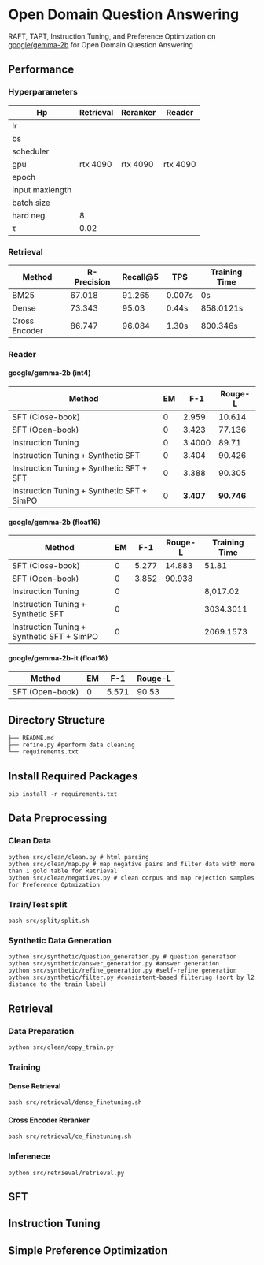 # Open Domain Question Answering
RAFT, TAPT, Instruction Tuning, and Preference Optimization on [google/gemma-2b](https://huggingface.co/google/gemma-2b) for Open Domain Question Answering
## Performance
### Hyperparameters
| Hp | Retrieval | Reranker | Reader | 
| ------------- | ------------- | ------------- | ------------- |
| lr |  |  |  |
| bs |  |  |  |
| scheduler |  |  |  |
| gpu | rtx 4090  | rtx 4090  | rtx 4090  |
| epoch |  |  |  |
| input maxlength |  |  |  |
| batch size |   |  |  |
| hard neg | 8 |  |  |
| τ | 0.02 |  |  |
### Retrieval
| Method | R-Precision | Recall@5 | TPS | Training Time |
| ------------- | ------------- | ------------- | ------------- | ------------- |
| BM25 | 67.018 | 91.265 | 0.007s | 0s |
| Dense |  73.343 | 95.03 | 0.44s | 858.0121s |
| Cross Encoder | 86.747 | 96.084 | 1.30s | 800.346s |

### Reader

#### google/gemma-2b (int4)
| Method | EM | F-1 | Rouge-L |
| ------------- | ------------- | ------------- |------------- |
| SFT (Close-book) | 0  | 2.959  | 10.614 |
| SFT (Open-book) | 0 | 3.423  | 77.136 |
| Instruction Tuning | 0 |  3.4000 | 89.71 | 
| Instruction Tuning + Synthetic SFT | 0  | 3.404  | 90.426 |
| Instruction Tuning + Synthetic SFT + SFT |  0  | 3.388  | 90.305 |
| Instruction Tuning + Synthetic SFT + SimPO  |  0 | **3.407**  | **90.746**| 

#### google/gemma-2b (float16)
| Method | EM | F-1 | Rouge-L | Training Time | 
| ------------- | ------------- | ------------- |------------- | ------------- |
| SFT (Close-book) | 0 | 5.277  | 14.883 | 51.81 |
| SFT (Open-book) | 0 | 3.852  | 90.938 | 
| Instruction Tuning | 0 |   |  | 8,017.02 |
| Instruction Tuning + Synthetic SFT | 0  |   |  | 3034.3011 |
| Instruction Tuning + Synthetic SFT + SimPO  |  0 |   |  | 2069.1573 |

#### google/gemma-2b-it (float16)
| Method | EM | F-1 | Rouge-L |
| ------------- | ------------- | ------------- |------------- |
| SFT (Open-book) | 0 | 5.571  | 90.53 |


## Directory Structure
```
├── README.md
├── refine.py #perform data cleaning
└── requirements.txt
```

## Install Required Packages
```pip install -r requirements.txt```

## Data Preprocessing
### Clean Data
```
python src/clean/clean.py # html parsing
python src/clean/map.py # map negative pairs and filter data with more than 1 gold table for Retrieval
python src/clean/negatives.py # clean corpus and map rejection samples for Preference Optmization
```
### Train/Test split
```
bash src/split/split.sh
```

### Synthetic Data Generation
```
python src/synthetic/question_generation.py # question generation
python src/synthetic/answer_generation.py #answer generation
python src/synthetic/refine_generation.py #self-refine generation
python src/synthetic/filter.py #consistent-based filtering (sort by l2 distance to the train label)
```

## Retrieval
### Data Preparation
```python src/clean/copy_train.py```
### Training
#### Dense Retrieval
```bash src/retrieval/dense_finetuning.sh```
#### Cross Encoder Reranker
```bash src/retrieval/ce_finetuning.sh```
### Inferenece
```python src/retrieval/retrieval.py```



## SFT

## Instruction Tuning

## Simple Preference Optimization
